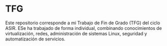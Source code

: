 # TFG
Este repositorio corresponde a mi Trabajo de Fin de Grado (TFG) del ciclo ASIR. ESe ha trabajado de forma individual, combinando conocimientos de virtualización, redes, administración de sistemas Linux, seguridad y automatización de servicios.
